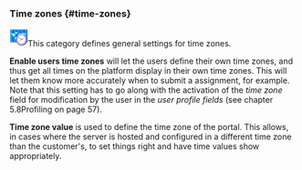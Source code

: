 ### Time zones {#time-zones}

![](../../assets/graficos15.png)This category defines general settings for time zones.

**Enable users time zones** will let the users define their own time zones, and thus get all times on the platform display in their own time zones. This will let them know more accurately when to submit a assignment, for example. Note that this setting has to go along with the activation of the _time zone_ field for modification by the user in the _user profile fields_ (see chapter 5.8Profiling on page 57).

**Time zone value** is used to define the time zone of the portal. This allows, in cases where the server is hosted and configured in a different time zone than the customer&#039;s, to set things right and have time values show appropriately.